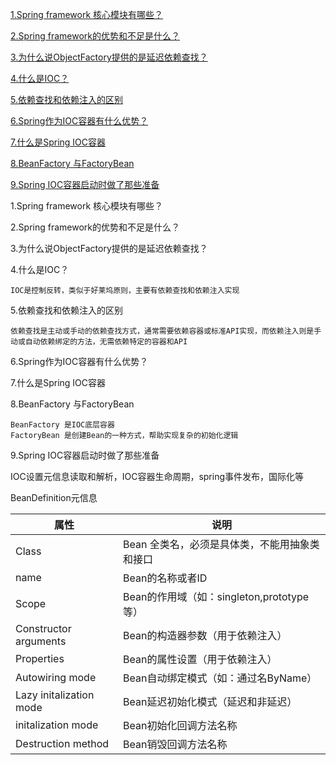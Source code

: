 [1.Spring framework 核心模块有哪些？](#1)

[2.Spring framework的优势和不足是什么？](#2)

[3.为什么说ObjectFactory提供的是延迟依赖查找？](#3)

[4.什么是IOC？](#4)

[5.依赖查找和依赖注入的区别](#5)

[6.Spring作为IOC容器有什么优势？](#6)

[7.什么是Spring IOC容器](#7)

[8.BeanFactory 与FactoryBean ](#8)

[9.Spring IOC容器启动时做了那些准备 ](#9)



















<span id="1">1.Spring framework 核心模块有哪些？</span>

<span id="2">2.Spring framework的优势和不足是什么？</span>

<span id="3">3.为什么说ObjectFactory提供的是延迟依赖查找？</span>

<span id="4">4.什么是IOC？</span>

```IOC是控制反转，类似于好莱坞原则，主要有依赖查找和依赖注入实现```

<span id="5">5.依赖查找和依赖注入的区别</span>

```依赖查找是主动或手动的依赖查找方式，通常需要依赖容器或标准API实现，而依赖注入则是手动或自动依赖绑定的方法，无需依赖特定的容器和API```

<span id="6">6.Spring作为IOC容器有什么优势？</span>

<span id="7">7.什么是Spring IOC容器</span>

<span id="8">8.BeanFactory 与FactoryBean </span>

``````
BeanFactory 是IOC底层容器
FactoryBean 是创建Bean的一种方式，帮助实现复杂的初始化逻辑
``````

<span id="9">9.Spring IOC容器启动时做了那些准备  </span>

IOC设置元信息读取和解析，IOC容器生命周期，spring事件发布，国际化等





BeanDefinition元信息

| 属性                    | 说明                                          |
| ----------------------- | --------------------------------------------- |
| Class                   | Bean 全类名，必须是具体类，不能用抽象类和接口 |
| name                    | Bean的名称或者ID                              |
| Scope                   | Bean的作用域（如：singleton,prototype等）     |
| Constructor arguments   | Bean的构造器参数（用于依赖注入）              |
| Properties              | Bean的属性设置（用于依赖注入）                |
| Autowiring  mode        | Bean自动绑定模式（如：通过名ByName）          |
| Lazy initalization mode | Bean延迟初始化模式（延迟和非延迟）            |
| initalization mode      | Bean初始化回调方法名称                        |
| Destruction method      | Bean销毁回调方法名称                          |

